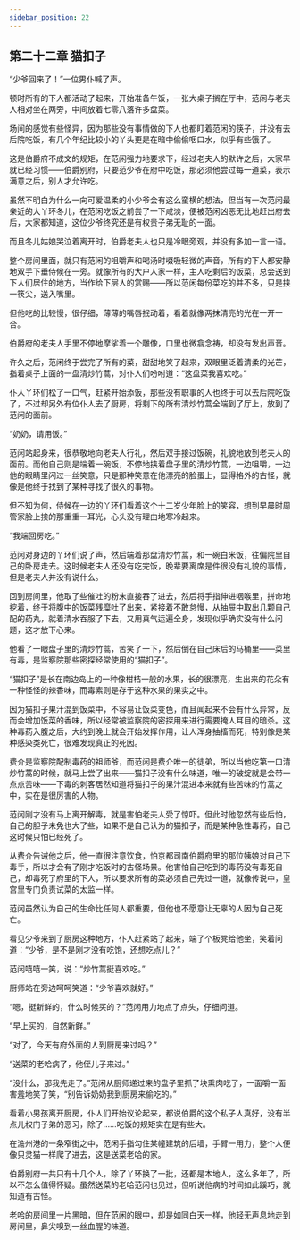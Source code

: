 ```yaml
---
sidebar_position: 22
---
```


## 第二十二章 **猫扣子**

“少爷回来了！”一位男仆喊了声。

顿时所有的下人都活动了起来，开始准备午饭，一张大桌子搁在厅中，范闲与老夫人相对坐在两旁，中间放着七零八落许多盘菜。

场间的感觉有些怪异，因为那些没有事情做的下人也都盯着范闲的筷子，并没有去后院吃饭，有几个年纪比较小的丫头更是在暗中偷偷咽口水，似乎有些饿了。

这是伯爵府不成文的规矩，在范闲强力地要求下，经过老夫人的默许之后，大家早就已经习惯——伯爵别府，只要范少爷在府中吃饭，那必须他尝过每一道菜，表示满意之后，别人才允许吃。

虽然不明白为什么一向可爱温柔的小少爷会有这么蛮横的想法，但当有一次范闲最亲近的大丫环冬儿，在范闲吃饭之前尝了一下咸淡，便被范闲凶恶无比地赶出府去后，大家都知道，这位少爷终究还是有权贵子弟无耻的一面。

而且冬儿姑娘哭泣着离开时，伯爵老夫人也只是冷眼旁观，并没有多加一言一语。

整个房间里面，就只有范闲的咀嚼声和喝汤时啜吸轻微的声音，所有的下人都安静地双手下垂侍候在一旁。就像所有的大户人家一样，主人吃剩后的饭菜，总会送到下人们居住的地方，当作给下层人的赏赐——所以范闲每份菜吃的并不多，只是挟一筷尖，送入嘴里。

但他吃的比较慢，很仔细，薄薄的嘴唇抿动着，看着就像两抹清亮的光在一开一合。

伯爵府的老夫人手里不停地摩挲着一个雕像，口里也微翕念祷，却没有发出声音。

许久之后，范闲终于尝完了所有的菜，甜甜地笑了起来，双眼里泛着清柔的光芒，指着桌子上面的一盘清炒竹蒿，对仆人们吩咐道：“这盘菜我喜欢吃。”

仆人丫环们松了一口气，赶紧开始添饭，那些没有职事的人也终于可以去后院吃饭了，不过却另外有位仆人去了厨房，将剩下的所有清炒竹蒿全端到了厅上，放到了范闲的面前。

“奶奶，请用饭。”

范闲站起身来，很恭敬地向老夫人行礼，然后双手接过饭碗，礼貌地放到老夫人的面前。而他自己则是端着一碗饭，不停地挟着盘子里的清炒竹蒿，一边咀嚼，一边他的眼睛里闪过一丝笑意，只是那种笑意在他漂亮的脸蛋上，显得格外的古怪，就像是他终于找到了某种寻找了很久的事物。

但不知为何，侍候在一边的丫环们看着这个十二岁少年脸上的笑容，想到早晨时周管家脸上挨的那重重一耳光，心头没有理由地寒冷起来。

“我端回房吃。”

范闲对身边的丫环们说了声，然后端着那盘清炒竹蒿，和一碗白米饭，往偏院里自己的卧房走去。这时候老夫人还没有吃完饭，晚辈要离席是件很没有礼貌的事情，但是老夫人并没有说什么。

回到房间里，他取了些催吐的粉末直接吞了进去，然后将手指伸进咽喉里，拼命地挖着，终于将腹中的饭菜残糜吐了出来，紧接着不敢怠慢，从抽屉中取出几颗自己配的药丸，就着清水吞服了下去，又用真气运遍全身，发现似乎确实没有什么问题，这才放下心来。

他看了一眼盘子里的清炒竹蒿，苦笑了一下，然后倒在自己床后的马桶里——菜里有毒，是监察院那些密探经常使用的“猫扣子”。

“猫扣子”是长在南边岛上的一种像柑桔一般的水果，长的很漂亮，生出来的花朵有一种怪怪的辣香味，而毒素则是存于这种水果的果实之中。

因为猫扣子果汁混到饭菜中，不容易让饭菜变色，而且闻起来不会有什么异常，反而会增加饭菜的香味，所以经常被监察院的密探用来进行需要掩人耳目的暗杀。这种毒药入腹之后，大约到晚上就会开始发挥作用，让人浑身抽搐而死，特别像是某种感染类死亡，很难发现真正的死因。

费介是监察院配制毒药的祖师爷，而范闲是费介唯一的徒弟，所以当他吃第一口清炒竹蒿的时候，就马上尝了出来——猫扣子没有什么味道，唯一的破绽就是会带一点点苦味——下毒的刺客居然知道将猫扣子的果汁混进本来就有些苦味的竹蒿之中，实在是很厉害的人物。

范闲刚才没有马上离开解毒，就是害怕老夫人受了惊吓。但此时他忽然有些后怕，自己的胆子未免也大了些，如果不是自己认为的猫扣子，而是某种急性毒药，自己这时候只怕已经死了。

从费介告诫他之后，他一直很注意饮食，怕京都司南伯爵府里的那位姨娘对自己下毒手，所以才会有了刚才吃饭时的古怪场景。他害怕自己吃到的毒药没有毒死自己，却毒死了府里的下人，所以要求所有的菜必须自己先过一道，就像传说中，皇宫里专门负责试菜的太监一样。

范闲虽然认为自己的生命比任何人都重要，但他也不愿意让无辜的人因为自己死亡。

看见少爷来到了厨房这种地方，仆人赶紧站了起来，端了个板凳给他坐，笑着问道：“少爷，是不是刚才没有吃饱，还想吃点儿？”

范闲嘻嘻一笑，说：“炒竹蒿挺喜欢吃。”

厨师站在旁边呵呵笑道：“少爷喜欢就好。”

“嗯，挺新鲜的，什么时候买的？”范闲用力地点了点头，仔细问道。

“早上买的，自然新鲜。”

“对了，今天有府外面的人到厨房来过吗？”

“送菜的老哈病了，他侄儿子来过。”

“没什么，那我先走了。”范闲从厨师递过来的盘子里抓了块熏肉吃了，一面嚼一面害羞地笑了笑，“别告诉奶奶我到厨房来偷吃的。”

看着小男孩离开厨房，仆人们开始议论起来，都说伯爵的这个私子人真好，没有半点儿权门子弟的恶习，除了……吃饭的规矩实在是有些大。

在澹州港的一条窄街之中，范闲手指勾住某幢建筑的后墙，手臂一用力，整个人便像只灵猫一样爬了进去，这是送菜老哈的家。

伯爵别府一共只有十几个人，除了丫环换了一批，还都是本地人，这么多年了，所以不怎么值得怀疑。虽然送菜的老哈范闲也见过，但听说他病的时间如此蹊巧，就知道有古怪。

老哈的房间里一片黑暗，但在范闲的眼中，却是如同白天一样，他轻无声息地走到房间里，鼻尖嗅到一丝血腥的味道。

